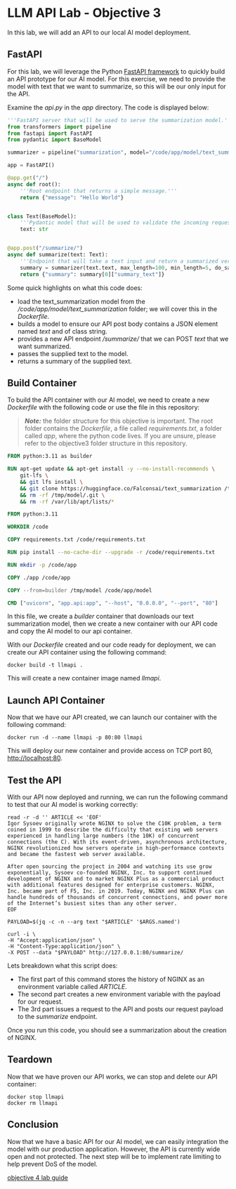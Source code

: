 # LLM API Lab - Objective 3

In this lab, we will add an API to our local AI model deployment. 

## FastAPI

For this lab, we will leverage the Python [FastAPI framework](https://fastapi.tiangolo.com/) to quickly build an API prototype for our AI model.  For this exercise, we need to provide the model with text that we want to summarize, so this will be our only input for the API.

 Examine the _api.py_ in the _app_ directory.  The code is displayed below:

```python
'''FastAPI server that will be used to serve the summarization model.'''
from transformers import pipeline
from fastapi import FastAPI
from pydantic import BaseModel

summarizer = pipeline("summarization", model="/code/app/model/text_summarization")

app = FastAPI()

@app.get("/")
async def root():
    '''Root endpoint that returns a simple message.'''
    return {"message": "Hello World"}


class Text(BaseModel):
    '''Pydantic model that will be used to validate the incoming request.'''
    text: str


@app.post("/summarize/")
async def summarize(text: Text):
    '''Endpoint that will take a text input and return a summarized version of it.'''
    summary = summarizer(text.text, max_length=100, min_length=5, do_sample=False)
    return {"summary": summary[0]["summary_text"]}
```

Some quick highlights on what this code does:

- load the text_summarization model from the _/code/app/model/text_summarization_ folder; we will cover this in the _Dockerfile_.
- builds a model to ensure our API post body contains a JSON element named _text_ and of class string.
- provides a new API endpoint _/summarize/_ that we can POST _text_ that we want summarized.
- passes the supplied text to the model.
- returns a summary of the supplied text.

## Build Container

To build the API container with our AI model, we need to create a new _Dockerfile_ with the following code or use the file in this repository:

>_**Note:**_ the folder structure for this objective is important.  The root folder contains the _Dockerfile_, a file called _requirements.txt_, a folder called _app_, where the python code lives.  If you are unsure, please refer to the objective3 folder structure in this repository.

```dockerfile
FROM python:3.11 as builder

RUN apt-get update && apt-get install -y --no-install-recommends \
    git-lfs \
    && git lfs install \
    && git clone https://huggingface.co/Falconsai/text_summarization /tmp/model/text_summarization \
    && rm -rf /tmp/model/.git \
    && rm -rf /var/lib/apt/lists/*

FROM python:3.11

WORKDIR /code

COPY requirements.txt /code/requirements.txt

RUN pip install --no-cache-dir --upgrade -r /code/requirements.txt

RUN mkdir -p /code/app

COPY ./app /code/app

COPY --from=builder /tmp/model /code/app/model

CMD ["uvicorn", "app.api:app", "--host", "0.0.0.0", "--port", "80"]
```

In this file, we create a _builder_ container that downloads our text summarization model, then we create a new container with our API code and copy the AI model to our api container.

With our _Dockerfile_ created and our code ready for deployment, we can create our API container using the following command:

```shell
docker build -t llmapi .
```

This will create a new container image named _llmapi_.

## Launch API Container

Now that we have our API created, we can launch our container with the following command:

```shell
docker run -d --name llmapi -p 80:80 llmapi
```

This will deploy our new container and provide access on TCP port 80, [http://localhost:80](http://localhost:80).

## Test the API

With our API now deployed and running, we can run the following command to test that our AI model is working correctly:

```shell
read -r -d '' ARTICLE << 'EOF'
Igor Sysoev originally wrote NGINX to solve the C10K problem, a term coined in 1999 to describe the difficulty that existing web servers experienced in handling large numbers (the 10K) of concurrent connections (the C). With its event‑driven, asynchronous architecture, NGINX revolutionized how servers operate in high‑performance contexts and became the fastest web server available.

After open sourcing the project in 2004 and watching its use grow exponentially, Sysoev co‑founded NGINX, Inc. to support continued development of NGINX and to market NGINX Plus as a commercial product with additional features designed for enterprise customers. NGINX, Inc. became part of F5, Inc. in 2019. Today, NGINX and NGINX Plus can handle hundreds of thousands of concurrent connections, and power more of the Internet’s busiest sites than any other server.
EOF

PAYLOAD=$(jq -c -n --arg text "$ARTICLE" '$ARGS.named')

curl -i \
-H "Accept:application/json" \
-H "Content-Type:application/json" \
-X POST --data "$PAYLOAD" http://127.0.0.1:80/summarize/

```

Lets breakdown what this script does:

- The first part of this command stores the history of NGINX as an environment variable called _ARTICLE_.
- The second part creates a new environment variable with the payload for our request. 
- The 3rd part issues a request to the API and posts our request payload to the _summarize_ endpoint.

Once you run this code, you should see a summarization about the creation of NGINX.

## Teardown

Now that we have proven our API works, we can stop and delete our API container:

```shell
docker stop llmapi
docker rm llmapi
```

## Conclusion

Now that we have a basic API for our AI model, we can easily integration the model with our production application.  However, the API is currently wide open and not protected.  The next step will be to implement rate limiting to help prevent DoS of the model.

[objective 4 lab guide](../objective4/README.md)
